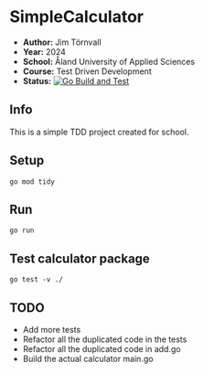 # SimpleCalculator

- **Author:** Jim Törnvall
- **Year:** 2024
- **School:** Åland University of Applied Sciences
- **Course:** Test Driven Development
- **Status:** [![Go Build and Test](https://github.com/JimTornvall/HA-TTD-SimpleCalculator/actions/workflows/go.yml/badge.svg)](https://github.com/JimTornvall/HA-TTD-SimpleCalculator/actions/workflows/go.yml)

## Info

This is a simple TDD project created for school.

## Setup

```shell
go mod tidy
```

## Run

```shell
go run
```

## Test calculator package

```shell
go test -v ./
```

## TODO

- Add more tests
- Refactor all the duplicated code in the tests
- Refactor all the duplicated code in add.go
- Build the actual calculator main.go
